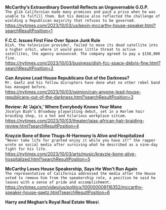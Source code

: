 **McCarthy’s Extraordinary Downfall Reflects an Ungovernable G.O.P.**\
`The glib Californian made many promises and paid a price when he was unable to fulfill them. But his demise also reflected the challenge of wielding a Republican majority that refuses to be governed.`\
https://nytimes.com/2023/10/03/us/kevin-mccarthy-house-speaker.html?searchResultPosition=1

**F.C.C. Issues First Fine Over Space Junk Rule**\
`Dish, the television provider, failed to move its dead satellite into a higher orbit, where it would pose little threat to active satellites, the agency announced. The company agreed to pay a $150,000 fine.`\
https://nytimes.com/2023/10/03/business/dish-fcc-space-debris-fine.html?searchResultPosition=2

**Can Anyone Lead House Republicans Out of the Darkness?**\
`Mr. Gaetz and his fellow disrupters have done what no other rebel band has managed before.`\
https://nytimes.com/2023/10/03/opinion/can-anyone-lead-house-republicans-out-of-the-darkness.html?searchResultPosition=3

**Review: At ‘Jaja’s,’ Where Everybody Knows Your Mane**\
`Jocelyn Bioh’s Broadway playwriting debut, set in a Harlem hair braiding shop, is a hot and hilarious workplace sitcom.`\
https://nytimes.com/2023/10/03/theater/jajas-african-hair-braiding-review.html?searchResultPosition=4

**Krayzie Bone of Bone Thugs-N-Harmony Is Alive and Hospitalized**\
`“Never take life for granted enjoy it while you have it!” the rapper wrote on social media after surviving what he described as a nine-day fight for his life.`\
https://nytimes.com/2023/10/03/arts/music/krayzie-bone-alive-hospitalized.html?searchResultPosition=5

**McCarthy Loses House Speakership, Says He Won’t Run Again**\
`The representative of California addressed the media after the House voted to remove him from the speakership role, a position he said he leaves with a sense of pride and accomplishment.`\
https://nytimes.com/video/us/politics/100000009116352/mccarthy-speaker-house-gaetz.html?searchResultPosition=6

**Harry and Meghan’s Royal Real Estate Woes**\
